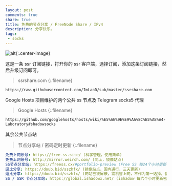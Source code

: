 ```yaml
---
layout: post
comments: true
share: true
title: 免费的节点分享 / FreeNode Share / IPv4
description: 分享快乐。
tags:
 - socks
---
```


![alt](http://telegra.ph/file/926d3c4d491a1feb577f4.jpg){:.center-image}

这是一条 ssr 订阅链接，打开你的 ssr 客户端，选择订阅，添加这条订阅链接，然后升级订阅即可。

> ssrshare.com
{:.filename}
```
https://raw.githubusercontent.com/ImLaoD/sub/master/ssrshare.com
```

Google Hosts 项目维护的两个公共 ss 节点及 Telegram socks5 代理

> Google Hosts
{:.filename}
```
https://github.com/googlehosts/hosts/wiki/%E5%AE%9E%E9%AA%8C%E5%AE%A4-Laboratory#shadowsocks
```

其余公共节点站

> 节点分享站 / 密码定时更新
{:.filename}
```yml
免费上网账号: https://free-ss.site/ (科学管理，使用简单)
免费上网账号: http://mirror.weirch.com/ (同上，镜像站点)
SS节点分享站: https://freess.cx/#portfolio-preview (Free SS 每24个小时更新密码)
逗比分享: https://doub.bid/sszhfx/ (镜像站点，国内通行，三天更新)
逗比分享: https://doub.bid/sszhfx/ (网站已被屏蔽，需机智上网，不作为第一选择，备用)
SS / SSR 节点分享站: https://global.ishadowx.net/ (iShadow 每六个小时更新密码，速度快)
```